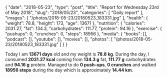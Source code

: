 {
    "date": "2018-05-23",
    "type": "post",
    "title": "Report for Wednesday 23rd of May 2018",
    "slug": "2018\/05\/23",
    "categories": [
        "Daily report"
    ],
    "images": [
        "\/photos\/2018-05-23\/20180523_183331.jpg"
    ],
    "health": {
        "weight": 78.8,
        "height": 173,
        "age": 13671
    },
    "nutrition": {
        "calories": 2031.27,
        "fat": 134.3,
        "carbohydrates": 111.77,
        "protein": 94.16
    },
    "exercise": {
        "pushups": 0,
        "crunches": 0,
        "steps": 18956
    },
    "media": {
        "books": [],
        "podcast": [],
        "youtube": [],
        "movies": [],
        "photos": [
            "\/photos\/2018-05-23\/20180523_183331.jpg"
        ]
    }
}

Today I am <strong>13671 days</strong> old and my weight is <strong>78.8 kg</strong>. During the day, I consumed <strong>2031.27 kcal</strong> coming from <strong>134.3 g</strong> fat, <strong>111.77 g</strong> carbohydrates and <strong>94.16 g</strong> protein. Managed to do <strong>0 push-ups</strong>, <strong>0 crunches</strong> and walked <strong>18956 steps</strong> during the day which is approximately <strong>14.44 km</strong>.